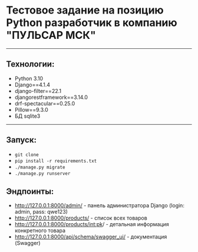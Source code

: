 # Тестовое задание на позицию Python разработчик в компанию "ПУЛЬСАР МСК"

---

## Технологии:

- Python 3.10
- Django==4.1.4
- django-filter==22.1
- djangorestframework==3.14.0
- drf-spectacular==0.25.0
- Pillow==9.3.0
- БД sqlite3
---

## Запуск:
- `git clone `
- `pip install -r requirements.txt`
- `./manage.py migrate`
- `./manage.py runserver`

## Эндпоинты:
- http://127.0.0.1:8000/admin/ - панель администратора Django (login: admin, pass: qwe123)
- http://127.0.0.1:8000/products/ - список всех товаров
- http://127.0.0.1:8000/products/<int:pk>/ - детальная информация конкретного товара
- http://127.0.0.1:8000/api/schema/swagger_ui/ - документация (Swagger)

